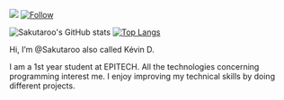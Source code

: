 ![](https://visitor-badge.laobi.icu/badge?page_id=Sakutaroo.Sakutaroo)
[![Follow](https://img.shields.io/github/followers/Sakutaroo?label=Follow&style=social)](https://github.com/Sakutaroo)

![Sakutaroo's GitHub stats](https://github-readme-stats.vercel.app/api?username=Sakutaroo&show_icons=true&theme=radical&count_private=true&hide=prs,contribs)
[![Top Langs](https://github-readme-stats.vercel.app/api/top-langs/?username=Sakutaroo&langs_count=8&theme=radical)](https://github.com/Sakutaroo/github-readme-stats)


Hi, I’m @Sakutaroo also called Kévin D.

I am a 1st year student at EPITECH. All the technologies concerning programming interest me. I enjoy improving my technical skills by doing different projects.
